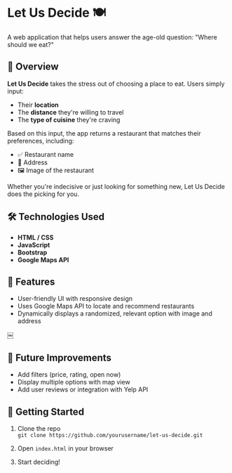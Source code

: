 # Let Us Decide 🍽️

A web application that helps users answer the age-old question: "Where should we eat?"

## 📌 Overview

**Let Us Decide** takes the stress out of choosing a place to eat. Users simply input:
- Their **location**
- The **distance** they're willing to travel
- The **type of cuisine** they're craving

Based on this input, the app returns a restaurant that matches their preferences, including:
- ✅ Restaurant name
- 📍 Address
- 🖼️ Image of the restaurant

Whether you're indecisive or just looking for something new, Let Us Decide does the picking for you.

## 🛠️ Technologies Used

- **HTML / CSS**
- **JavaScript**
- **Bootstrap**
- **Google Maps API**

## 🚀 Features

- User-friendly UI with responsive design
- Uses Google Maps API to locate and recommend restaurants
- Dynamically displays a randomized, relevant option with image and address

￼
## 🧠 Future Improvements

- Add filters (price, rating, open now)
- Display multiple options with map view
- Add user reviews or integration with Yelp API

## 📂 Getting Started

1. Clone the repo  
   `git clone https://github.com/yourusername/let-us-decide.git`

2. Open `index.html` in your browser

3. Start deciding!


